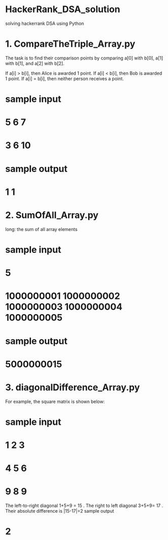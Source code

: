 # HackerRank_DSA_solution
solving hackerrank DSA using Python

# 1. CompareTheTriple_Array.py
The task is to find their comparison points by comparing a[0] with b[0], a[1] with b[1], and a[2] with b[2].

If a[i] > b[i], then Alice is awarded 1 point.
If a[i] < b[i], then Bob is awarded 1 point.
If a[i] = b[i], then neither person receives a point.

# sample input 
# 5 6 7
# 3 6 10
# sample output
# 1 1

# 2. SumOfAll_Array.py
long: the sum of all array elements
# sample input 
# 5
# 1000000001 1000000002 1000000003 1000000004 1000000005
# sample output
# 5000000015

# 3. diagonalDifference_Array.py
For example, the square matrix  is shown below:
# sample input 
# 1 2 3
# 4 5 6
# 9 8 9 
The left-to-right diagonal 1+5+9 = 15 . The right to left diagonal 3+5+9= 17 . Their absolute difference is |15-17|=2
sample output
# 2
